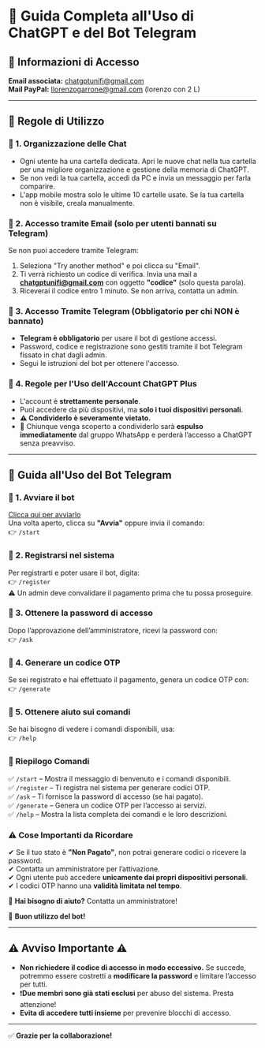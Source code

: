 # 📌 Guida Completa all'Uso di ChatGPT e del Bot Telegram

## 📩 Informazioni di Accesso
**Email associata:** chatgptunifi@gmail.com  
**Mail PayPal:** llorenzogarrone@gmail.com (lorenzo con 2 L)  

---
## 📜 Regole di Utilizzo

### 🔹 1. Organizzazione delle Chat
- Ogni utente ha una cartella dedicata. Apri le nuove chat nella tua cartella per una migliore organizzazione e gestione della memoria di ChatGPT.
- Se non vedi la tua cartella, accedi da PC e invia un messaggio per farla comparire.
- L'app mobile mostra solo le ultime 10 cartelle usate. Se la tua cartella non è visibile, creala manualmente.

### 🔹 2. Accesso tramite Email (solo per utenti bannati su Telegram)
Se non puoi accedere tramite Telegram:
1. Seleziona "Try another method" e poi clicca su "Email".
2. Ti verrà richiesto un codice di verifica. Invia una mail a **chatgptunifi@gmail.com** con oggetto **"codice"** (solo questa parola).
3. Riceverai il codice entro 1 minuto. Se non arriva, contatta un admin.

### 🔹 3. Accesso Tramite Telegram (Obbligatorio per chi NON è bannato)
- **Telegram è obbligatorio** per usare il bot di gestione accessi.
- Password, codice e registrazione sono gestiti tramite il bot Telegram fissato in chat dagli admin.
- Segui le istruzioni del bot per ottenere l'accesso.

### 🔹 4. Regole per l'Uso dell'Account ChatGPT Plus
- L'account è **strettamente personale**.
- Puoi accedere da più dispositivi, ma **solo i tuoi dispositivi personali**.
- **⚠ Condividerlo è severamente vietato.**
- 🚨 Chiunque venga scoperto a condividerlo sarà **espulso immediatamente** dal gruppo WhatsApp e perderà l’accesso a ChatGPT senza preavviso.

---

## 🤖 Guida all'Uso del Bot Telegram

### 📌 1. Avviare il bot
[Clicca qui per avviarlo](https://t.me/Gestore_Chat_GPT_bot)  
Una volta aperto, clicca su **"Avvia"** oppure invia il comando:  
👉 `/start`

### 📌 2. Registrarsi nel sistema
Per registrarti e poter usare il bot, digita:  
👉 `/register`  
⚠ Un admin deve convalidare il pagamento prima che tu possa proseguire.

### 📌 3. Ottenere la password di accesso
Dopo l’approvazione dell’amministratore, ricevi la password con:  
👉 `/ask`

### 📌 4. Generare un codice OTP
Se sei registrato e hai effettuato il pagamento, genera un codice OTP con:  
👉 `/generate`

### 📌 5. Ottenere aiuto sui comandi
Se hai bisogno di vedere i comandi disponibili, usa:  
👉 `/help`

### 📌 Riepilogo Comandi
✅ `/start` – Mostra il messaggio di benvenuto e i comandi disponibili.  
✅ `/register` – Ti registra nel sistema per generare codici OTP.  
✅ `/ask` – Ti fornisce la password di accesso (se hai pagato).  
✅ `/generate` – Genera un codice OTP per l’accesso ai servizi.  
✅ `/help` – Mostra la lista completa dei comandi e le loro descrizioni.  

### ⚠ Cose Importanti da Ricordare
✔ Se il tuo stato è **"Non Pagato"**, non potrai generare codici o ricevere la password.  
✔ Contatta un amministratore per l’attivazione.  
✔ Ogni utente può accedere **unicamente dai propri dispositivi personali**.  
✔ I codici OTP hanno una **validità limitata nel tempo**.  

📩 **Hai bisogno di aiuto?** Contatta un amministratore!

🚀 **Buon utilizzo del bot!**

---

## ⚠️ Avviso Importante ⚠️

- **Non richiedere il codice di accesso in modo eccessivo.** Se succede, potremmo essere costretti a **modificare la password** e limitare l’accesso per tutti.
- ❗️**Due membri sono già stati esclusi** per abuso del sistema. Presta attenzione!
- **Evita di accedere tutti insieme** per prevenire blocchi di accesso.

---

✅ **Grazie per la collaborazione!**
